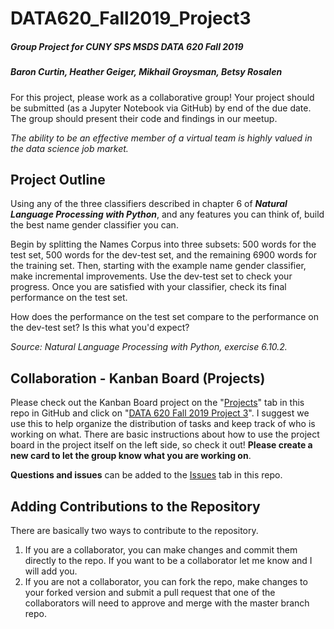 # DATA620_Fall2019_Project3
##### Group Project for CUNY SPS MSDS DATA 620 Fall 2019
##### Baron Curtin, Heather Geiger, Mikhail Groysman, Betsy Rosalen

For this project, please work as a collaborative group! Your project should be submitted (as a Jupyter Notebook via GitHub) by end of the due date. The group should present their code and findings in our meetup.

_The ability to be an effective member of a virtual team is highly valued in the data science job market._


## Project Outline

Using any of the three classifiers described in chapter 6 of ___Natural Language Processing with Python___, and any features you can think of, build the best name gender classifier you can.

Begin by splitting the Names Corpus into three subsets: 500 words for the test set, 500 words for the dev-test set, and the remaining 6900 words for the training set. Then, starting with the example name gender classifier, make incremental improvements. Use the dev-test set to check your progress. Once you are satisfied with your classifier, check its final performance on the test set.

How does the performance on the test set compare to the performance on the dev-test set? Is this what you'd expect?

_Source: Natural Language Processing with Python, exercise 6.10.2._


## Collaboration - Kanban Board (Projects)

Please check out the Kanban Board project on the "[Projects](https://github.com/betsyrosalen/DATA620_Fall2019_Project3/projects)" tab in this repo in GitHub and click on "[DATA 620 Fall 2019 Project 3](https://github.com/betsyrosalen/DATA620_Fall2019_Project3/projects/1)".  I suggest we use this to help organize the distribution of tasks and keep track of who is working on what.  There are basic instructions about how to use the project board in the project itself on the left side, so check it out!  **Please create a new card to let the group know what you are working on**.  

**Questions and issues** can be added to the [Issues](https://github.com/betsyrosalen/DATA620_Fall2019_Project3/issues) tab in this repo.


## Adding Contributions to the Repository

There are basically two ways to contribute to the repository.

1. If you are a collaborator, you can make changes and commit them directly to the repo. If you want to be a collaborator let me know and I will add you.
2. If you are not a collaborator, you can fork the repo, make changes to your forked version and submit a pull request that one of the collaborators will need to approve and merge with the master branch repo.  

